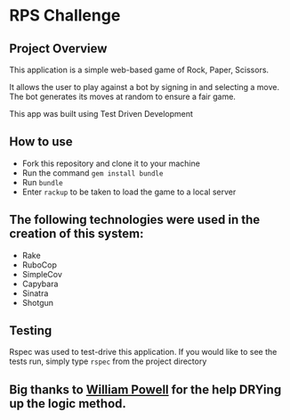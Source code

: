 RPS Challenge
==================

 ## Project Overview ##

 This application is a simple web-based game of Rock, Paper, Scissors.

 It allows the user to play against a bot by signing in and selecting a move.
 The bot generates its moves at random to ensure a fair game.

This app was built using Test Driven Development

 ## How to use ##
 + Fork this repository and clone it to your machine
 + Run the command ``` gem install bundle ```
 + Run ``` bundle ```
 + Enter ``` rackup ``` to be taken to load the game to a local server

 ## The following technologies were used in the creation of this system: ##
 + Rake
 + RuboCop
 + SimpleCov
 + Capybara
 + Sinatra
 + Shotgun

 ## Testing ##
 Rspec was used to test-drive this application.
 If you would like to see the tests run, simply type
 ``` rspec ```
 from the project directory

 ## Big thanks to [William Powell](https://github.com/williampowell92) for the help DRYing up the logic method.
